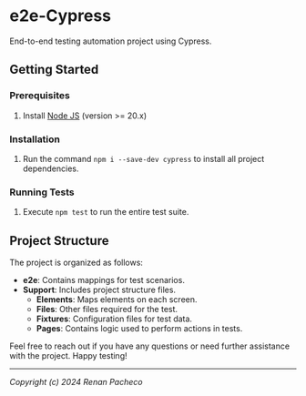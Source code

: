 # e2e-Cypress
End-to-end testing automation project using Cypress.

## Getting Started

### Prerequisites
1. Install [Node JS](https://nodejs.org/) (version >= 20.x)

### Installation
1. Run the command `npm i --save-dev cypress` to install all project dependencies.

### Running Tests
1. Execute `npm test` to run the entire test suite.


## Project Structure
The project is organized as follows:

- **e2e**: Contains mappings for test scenarios.
- **Support**: Includes project structure files.
  - **Elements**: Maps elements on each screen.
  - **Files**: Other files required for the test.
  - **Fixtures**: Configuration files for test data.
  - **Pages**: Contains logic used to perform actions in tests.

Feel free to reach out if you have any questions or need further assistance with the project. Happy testing!

---

*Copyright (c) 2024 Renan Pacheco*